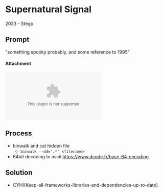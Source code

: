 # Supernatural Signal
2023 - Stego

## Prompt
"something spooky probably, and some reference to 1995"
#### Attachment
![excel file](50d9767356.xlsx)

## Process
* binwalk and cat hidden file
  * `binwalk --dd='.*' <filename>`
* 64bit decoding to ascii  https://www.dcode.fr/base-64-encoding

## Solution
* CYHI{Keep-all-frameworks-libraries-and-dependencies-up-to-date}